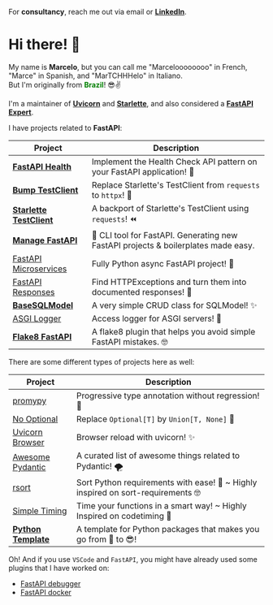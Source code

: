For **consultancy**, reach me out via email or [**LinkedIn**](https://www.linkedin.com/in/marcelotryle/).

# Hi there! 👋

My name is **Marcelo**, but you can call me "Marceloooooooo" in French, "Marce" in Spanish, and "MarTCHHHelo" in Italiano.<br/>
But I'm originally from <b style="color:green">Brazil</b>! 😎✌️

I'm a maintainer of **[Uvicorn]** and **[Starlette]**, and also considered a **[FastAPI Expert]**.

I have projects related to **FastAPI**:

|  Project   | Description  |
|---|---|
| **[FastAPI Health]** | Implement the Health Check API pattern on your FastAPI application! :rocket: |
| **[Bump TestClient]** | Replace Starlette's TestClient from `requests` to `httpx`! :tada: |
| **[Starlette TestClient]** | A backport of Starlette's TestClient using `requests`! :rewind: |
| **[Manage FastAPI]** | :rocket: CLI tool for FastAPI. Generating new FastAPI projects & boilerplates made easy. |
| [FastAPI Microservices](https://github.com/Kludex/fastapi-microservices)   |  Fully Python async FastAPI project! :rocket: |
| [FastAPI Responses](https://github.com/Kludex/fastapi-responses) | Find HTTPExceptions and turn them into documented responses! :tada: |
| **[BaseSQLModel]** | A very simple CRUD class for SQLModel! ✨ |
| [ASGI Logger](https://github.com/Kludex/asgi-logger) | Access logger for ASGI servers! 🎉 |
| **[Flake8 FastAPI]** | A flake8 plugin that helps you avoid simple FastAPI mistakes. 🤓 |

There are some different types of projects here as well:

|  Project   | Description  |
|---|---|
| [promypy](https://github.com/Kludex/promypy) | Progressive type annotation without regression! 🚀 |
| [No Optional](https://github.com/Kludex/no-optional) | Replace `Optional[T]` by `Union[T, None]` 👀 |
| [Uvicorn Browser](https://github.com/Kludex/uvicorn-browser) | Browser reload with uvicorn! ✨ |
| [Awesome Pydantic](https://github.com/Kludex/awesome-pydantic) | A curated list of awesome things related to Pydantic! 🌪️ |
| [rsort](https://github.com/Kludex/rsort) | Sort Python requirements with ease! :tada: ~ Highly inspired on sort-requirements 🤓 |
| [Simple Timing](https://github.com/Kludex/simpletiming) | Time your functions in a smart way! ~ Highly Inspired on codetiming :tada: |
| **[Python Template]** | A template for Python packages that makes you go from :hot_face: to :sunglasses:! |

Oh! And if you use `VSCode` and `FastAPI`, you might have already used some plugins that I have worked on:

- [FastAPI debugger](https://github.com/microsoft/vscode-python/pull/14606)
- [FastAPI docker](https://github.com/microsoft/vscode-docker/pull/2740)

[Uvicorn]: https://github.com/encode/uvicorn
[Starlette]: https://github.com/encode/starlette
[FastAPI Expert]: https://fastapi.tiangolo.com/fastapi-people/#experts
[FastAPI Health]: https://github.com/Kludex/fastapi-health
[Bump TestClient]: https://github.com/Kludex/bump-testclient
[Starlette TestClient]: https://github.com/Kludex/starlette-testclient
[Manage FastAPI]: https://github.com/ycd/manage-fastapi
[BaseSQLModel]: https://github.com/Kludex/basesqlmodel
[Flake8 FastAPI]: https://github.com/Kludex/flake8-fastapi
[Python Template]: https://github.com/Kludex/python-template
